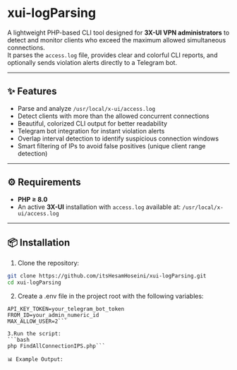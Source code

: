 # xui-logParsing

A lightweight PHP-based CLI tool designed for **3X-UI VPN administrators** to detect and monitor clients who exceed the maximum allowed simultaneous connections.  
It parses the `access.log` file, provides clear and colorful CLI reports, and optionally sends violation alerts directly to a Telegram bot.

---

## ✨ Features
- Parse and analyze `/usr/local/x-ui/access.log`
- Detect clients with more than the allowed concurrent connections
- Beautiful, colorized CLI output for better readability
- Telegram bot integration for instant violation alerts
- Overlap interval detection to identify suspicious connection windows
- Smart filtering of IPs to avoid false positives (unique client range detection)

---

## ⚙️ Requirements
- **PHP ≥ 8.0**
- An active **3X-UI** installation with `access.log` available at:
`/usr/local/x-ui/access.log`


---

## 📦 Installation
1. Clone the repository:
 ```bash
 git clone https://github.com/itsHesamHoseini/xui-logParsing.git
 cd xui-logParsing
 ```

2. Create a .env file in the project root with the following variables:
```env
API_KEY_TOKEN=your_telegram_bot_token
FROM_ID=your_admin_numeric_id
MAX_ALLOW_USER=2```

3.Run the script:
```bash
php FindAllConnectionIPS.php```

📊 Example Output:
